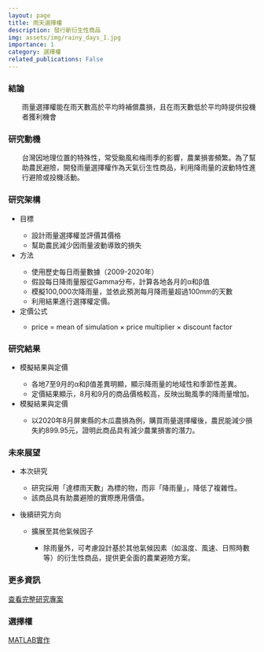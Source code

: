```yaml
---
layout: page
title: 雨天選擇權
description: 發行新衍生性商品
img: assets/img/rainy_days_1.jpg
importance: 1
category: 選擇權
related_publications: False
---
```


<div class="Conclusion">
    <h3>結論</h3>
    <div class="characteristics" style="margin-left: 2em">
    雨量選擇權能在雨天數高於平均時補償農損，且在雨天數低於平均時提供投機者獲利機會
    </div>
</div>

<div class="Motivation">
    <h3>研究動機</h3>
    <div class="characteristics" style="margin-left: 2em">
        台灣因地理位置的特殊性，常受颱風和梅雨季的影響，農業損害頻繁。為了幫助農民避險，開發雨量選擇權作為天氣衍生性商品，利用降雨量的波動特性進行避險或投機活動。
    </div>
</div>

<div class="Structure">
    <h3>研究架構</h3>
    <ul>
        <li>目標</li>
        <ul>
            <li>設計雨量選擇權並評價其價格</li>
            <li>幫助農民減少因雨量波動導致的損失</li>
        </ul>
        <li>方法</li>
        <ul>
            <li>使用歷史每日雨量數據（2009-2020年）</li>
            <li>假設每日降雨量服從Gamma分布，計算各地各月的α和β值</li>
            <li>模擬100,000次降雨量，並依此預測每月降雨量超過100mm的天數</li>
            <li>利用結果進行選擇權定價。</li>
        </ul>
        <li>定價公式</li>
        <ul>
            <li>price = mean of simulation × price multiplier × discount factor</li>
        </ul>
    </ul>
</div>

<div class="Statistics">
    <h3>研究結果</h3>
    <ul>
        <li>模擬結果與定價</li>
        <ul>
            <li>各地7至9月的α和β值差異明顯，顯示降雨量的地域性和季節性差異。</li>
            <li>定價結果顯示，8月和9月的商品價格較高，反映出颱風季的降雨量增加。</li>
        </ul>
        <li>模擬結果與定價</li>
            <ul>
                <li>以2020年8月屏東縣的木瓜農損為例，購買雨量選擇權後，農民能減少損失約899.95元，證明此商品具有減少農業損害的潛力。</li>
            </ul>
    </ul>

<div class="Future">
    <h3>未來展望</h3>
    <div class="CurrentResearch">
        <ul>
            <li>本次研究</li>
            <ul>
                <li>研究採用「達標雨天數」為標的物，而非「降雨量」，降低了複雜性。</li>
                <li>該商品具有助農避險的實際應用價值。</li>
            </ul>
        </ul>
    </div>
    <div class="FutureDirections">
        <ul>
            <li>後續研究方向</li>
            <ul>
                <li>擴展至其他氣候因子</li>
                <ul>
                    <li>除雨量外，可考慮設計基於其他氣候因素（如溫度、風速、日照時數等）的衍生性商品，提供更全面的農業避險方案。
                    </li>
                </ul>
            </ul>
        </ul>
    </div>
</div>

<div class = "More">
    <h3>更多資訊</h3>
    <a href="https://rainoption.weebly.com/final-project.html" target="_blank">查看完整研究專案</a>
    <h3>選擇權</h3>
    <a href="https://107071073hw.weebly.com/" target="_blank">MATLAB實作</a>
</div>
